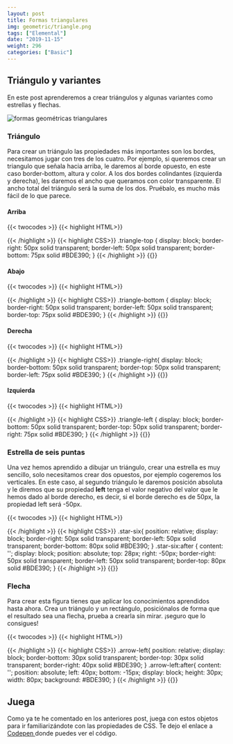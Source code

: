 ```yaml
---
layout: post
title: Formas triangulares
img: geometric/triangle.png
tags: ["Elemental"]
date: "2019-11-15"
weight: 296
categories: ["Basic"]
---
```


## Triángulo y  variantes

En este post aprenderemos a crear triángulos y algunas variantes como estrellas y flechas.

![formas geométricas triangulares](/geometric/triangle-steps.png)
### Triángulo
Para crear un triángulo las propiedades más importantes son los bordes, necesitamos jugar con tres de los cuatro. Por ejemplo, si queremos crear un triangulo que señala hacia arriba, le daremos al borde opuesto, en este caso border-bottom, altura y color. A los dos bordes colindantes (izquierda y derecha), les daremos el ancho que queramos con color transparente. El ancho total del triángulo será la suma de los dos. Pruébalo, es mucho más fácil de lo que parece.

#### Arriba
{{< twocodes >}}
{{< highlight HTML>}}
<div class="triangle-top">
</div>
{{< /highlight >}}
{{< highlight CSS>}}
.triangle-top {
  display: block;
  border-right: 50px solid transparent;
  border-left: 50px solid transparent;
  border-bottom: 75px solid #BDE390;
}
{{< /highlight >}}
{{</ twocodes >}}

#### Abajo
{{< twocodes >}}
{{< highlight HTML>}}
<div class="triangle-bottom">
</div>
{{< /highlight >}}
{{< highlight CSS>}}
.triangle-bottom {
  display: block;
  border-right: 50px solid transparent;
  border-left: 50px solid transparent;
  border-top: 75px solid #BDE390;
}
{{< /highlight >}}
{{</ twocodes >}}

#### Derecha
{{< twocodes >}}
{{< highlight HTML>}}
<div class="triangle-right">
</div>
{{< /highlight >}}
{{< highlight CSS>}}
.triangle-right{
  display: block;
  border-bottom: 50px solid transparent;
  border-top: 50px solid transparent;
  border-left: 75px solid #BDE390;
}
{{< /highlight >}}
{{</ twocodes >}}

####  Izquierda
{{< twocodes >}}
{{< highlight HTML>}}
<div class="triangle-left">
</div>
{{< /highlight >}}
{{< highlight CSS>}}
.triangle-left {
  display: block;
  border-bottom: 50px solid transparent;
  border-top: 50px solid transparent;
  border-right: 75px solid #BDE390;
}
{{< /highlight >}}
{{</ twocodes >}}

### Estrella de seis puntas
Una vez hemos aprendido a dibujar un triángulo, crear una estrella es muy sencillo, solo necesitamos crear dos opuestos, por ejemplo cogeremos los verticales. En este caso, al segundo triángulo le daremos posición absoluta y le diremos que su propiedad <b>left</b> tenga el valor negativo del valor que le hemos dado al borde derecho, es decir, si el borde derecho es de 50px, la propiedad left será -50px.

{{< twocodes >}}
{{< highlight HTML>}}
<div class="star-six">
</div>
{{< /highlight >}}
{{< highlight CSS>}}
.star-six{
  position: relative;
  display: block;
  border-right: 50px solid transparent;
  border-left: 50px solid transparent;
  border-bottom: 80px solid #BDE390;
}
.star-six:after {
  content: '';
  display: block;
  position: absolute;
  top: 28px;
  right: -50px;
  border-right: 50px solid transparent;
  border-left: 50px solid transparent;
  border-top: 80px solid #BDE390;
}
{{< /highlight >}}
{{</ twocodes >}}

### Flecha
Para crear esta figura tienes que aplicar los conocimientos aprendidos hasta ahora. Crea un triángulo y un rectángulo, posiciónalos de forma que el resultado sea una flecha, prueba a crearla sin mirar. ¡seguro que lo consigues!

{{< twocodes >}}
{{< highlight HTML>}}
<div class="arrow-left">
</div>
{{< /highlight >}}
{{< highlight CSS>}}
.arrow-left{
  position: relative;
  display: block;
  border-bottom: 30px solid transparent;
  border-top: 30px solid transparent;
  border-right: 40px solid #BDE390;
}
.arrow-left:after{
  content: '';
  position: absolute;
  left: 40px;
  bottom: -15px;
  display: block;
  height: 30px;
  width: 80px;
  background:  #BDE390;
}
{{< /highlight >}}
{{</ twocodes >}}

## Juega
Como ya te he comentado en los anteriores post, juega con estos objetos para ir familiarizándote con las propiedades de CSS. Te dejo el enlace a <a href="https://codepen.io/neusaguera/pen/QWWJWdb" target="_blank"> Codepen </a> donde puedes ver el código.